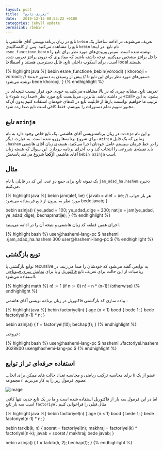 ```yaml
---
layout: post
title:  "تعریف تابع"
date:   2019-12-15 00:55:22 +0100
categories: jekyll update
permalink: /bebin/
---
```

تابع در زبان برنامه‌نویسی آقای هاشمی با `bebin` تعریف می‌شوند.
در ادامه ساختار یک تابع را مشاهده می‌کنید.
پس از کلمه‌کلیدی `bebin` نام تابع، در اینجا `esme_functione_bebin` نوشته شده است. 
سپس ورودی‌های مورد نظر برای تابع را داخل پرانتز مشخص می‌کنیم. 
توجه داشته باشید که مقادیری که درون پرانتز تعریف شده است، برای اسکوپ داخلی تابع، قابل دسترسی هستند و اصطلاحا local هستند. 

{% highlight java %}
bebin esme_functione_bebin(voroodi) {
    khorooji = voroodi; 
    //    دستورهای مورد نظر برای این تابع تا 
    //    پیش از رسیدن به دستور «بده» نوشته می‌شود
    bede khorooji;
}
{% endhighlight %} 

تعریف تابع، مشابه چیزی که در بالا مشاهده می‌کنید،‌به خودی خود قرار نیست نتیجه‌ای در بر داشته باشد. بنابرین، می‌بایست تابع مورد نظر «صدا زده شود» یا «call» بشود. 
به این ترتیب ما خواهیم توانست بارها از قابلیت تابع در کدهای خودمان استفاده کنیم بدون آن‌که مجبور شویم تمام دستورات را بنویسم. فقط کافی است تابع صدا زده شود. 

## تابع `azinja`

در زبان برنامه‌نویسی آقای هاشمی، یک تابع خاص وجود دارد به نام `azinja` و این نام برای شروع برنامه‌ها رزرو شده است. 
به عبارت دیگر، `azinja` زمانی که یک فایل `.hashem` را در خط فرمان سیستم عامل خودتان اجرا می‌کنید، هسته‌ی زبان آقای هاشمی باید نقطه‌ی شروعی را انتخاب کند و به اجرای 
برنامه بپردازد. این سوال که هسته زبان آقای هاشمی **ازکجا** شروع می‌کند پاسخش `bebin azinja` است.

## مثال

یک نمونه تابع برای جمع دو عدد. این کد در فایلی با نام `jam_adad_ha.hashem` ذخیره می‌کنیم.

{% highlight java %}
bebin jam(alef, be) {
    javab = alef + be; 
    // هر بار جواب مورد نظر به بیرون از تابع فرستاده می‌شود
    bede javab;
}

bebin azinja() {
    ye_adad = 100;
    ye_adad_dige = 200;
    natije = jam(ye_adad, ye_adad_dige);
    bechap(natije);
}
{% endhighlight %} 

اجرای همین قطعه کد زبان هاشمی و نتیجه آن را در ادامه می‌بینید.

{% highlight bash %}
user@hashemi-lang-pc $ hashemi ./jam_adad_ha.hashem
300
user@hashemi-lang-pc $
{% endhighlight %}


## توبع بازگشتی

توابع بازگشتی یا recursive به توابعی گفته می‌شود که خودشان را صدا می‌زنند. 
در ریاضیات از این حالت برای تعریف تابع
 [فاکتوریل](https://fa.wikipedia.org/wiki/%D9%81%D8%A7%DA%A9%D8%AA%D9%88%D8%B1%DB%8C%D9%84)
  و یا برای 
  [نمایش سری فیبوناچی ](https://fa.wikipedia.org/wiki/%D8%A7%D8%B9%D8%AF%D8%A7%D8%AF_%D9%81%DB%8C%D8%A8%D9%88%D9%86%D8%A7%DA%86%DB%8C)
  ااستفاده می‌شود. 


{% highlight math %}
n! := 1             (if n := 0)
n! = n * (n-1)!     (otherwise)
{% endhighlight %}

پیاده سازی کد بازگشتی فاکتوریل در زبان برنامه نویسی آقای هاشمی :

{% highlight java %}
bebin factoriyel(n) {
   age (n < 1) bood {
      bede 1;
   }
   bede factoriyel(n-1) * n;
}

bebin azinja() {
    f = factoriyel(10);
    bechap(f);
}
{% endhighlight %} 

خروجی: 

{% highlight bash %}
user@hashemi-lang-pc $ hashemi ./factoriyel.hashem
3628800
user@hashemi-lang-pc $
{% endhighlight %}


## استفاده حرفه‌ای تر از توابع

برای محاسبه ترکیب ریاضی و محاسبه تعداد حالت های ممکن برای انخاب `k` عضو از یک مجموعه `n`  عضوی فرمول زیر را به کار می‌بریم 


![image](https://wikimedia.org/api/rest_v1/media/math/render/svg/3221a94c3c11b3dd8417d1db9005d0a7303c07dd)

اما در این فرمول سه بار از فاکتوریل استفاده شده است و ما در یک تابع جدید، تنها کافی است سه بار تابع `factoriyel` مثال قبلی را فراخوانی کنیم

{% highlight java %}
bebin factoriyel(n) {
   age (n < 1) bood {
      bede 1;
   }
   bede factoriyel(n-1) * n;
}

bebin tarkib(k, n) {
    soorat = factoriyel(n);
    makhraj = factoriyel(k) * factoriyel(n-k);
    javab = soorat / makhraj;
    bede javab;
}

bebin azinja() {
    f = tarkib(5, 2);
    bechap(f);
}
{% endhighlight %} 
